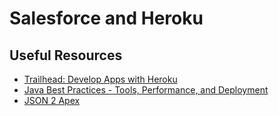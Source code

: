 # Salesforce and Heroku

## Useful Resources
<ul>

<li><a href="https://trailhead.salesforce.com/content/learn/trails/heroku_enterprise" target="_blank" alt="Trailhead: Develop Apps with Heroku">Trailhead: Develop Apps with Heroku</a></li>

<li><a href="https://developer.salesforce.com/events/webinars/the-java-best-practices-tools-performance-and-deployment" target="_blank" alt="Java Best Practices - Tools, Performance, and Deployment">Java Best Practices - Tools, Performance, and Deployment</a></li>

<li><a href="https://json2apex.herokuapp.com" target="_blank" alt="JSON 2 Apex">JSON 2 Apex</a></li>

</ul>
